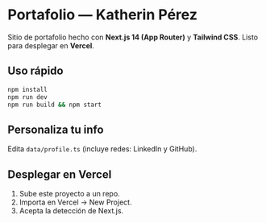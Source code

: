 # Portafolio — Katherin Pérez
Sitio de portafolio hecho con **Next.js 14 (App Router)** y **Tailwind CSS**. Listo para desplegar en **Vercel**.

## Uso rápido
```bash
npm install
npm run dev
npm run build && npm start
```

## Personaliza tu info
Edita `data/profile.ts` (incluye redes: LinkedIn y GitHub).

## Desplegar en Vercel
1. Sube este proyecto a un repo.
2. Importa en Vercel → New Project.
3. Acepta la detección de Next.js.
